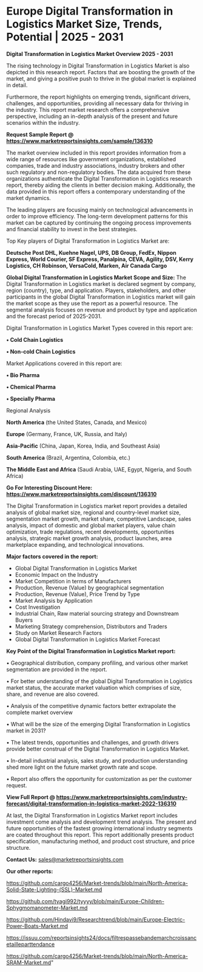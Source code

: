 # Europe Digital Transformation in Logistics Market Size, Trends, Potential | 2025 - 2031

<Strong> Digital Transformation in Logistics Market Overview 2025 - 2031</strong>

The rising technology in Digital Transformation in Logistics Market is also depicted in this research report. Factors that are boosting the growth of the market, and giving a positive push to thrive in the global market is explained in detail.

Furthermore, the report highlights on emerging trends, significant drivers, challenges, and opportunities, providing all necessary data for thriving in the industry. This report market research offers a comprehensive perspective, including an in-depth analysis of the present and future scenarios within the industry.

<strong>Request Sample Report @ <a href=https://www.marketreportsinsights.com/sample/136310>https://www.marketreportsinsights.com/sample/136310</a></strong>

The market overview included in this report provides information from a wide range of resources like government organizations, established companies, trade and industry associations, industry brokers and other such regulatory and non-regulatory bodies. The data acquired from these organizations authenticate the Digital Transformation in Logistics research report, thereby aiding the clients in better decision making. Additionally, the data provided in this report offers a contemporary understanding of the market dynamics.

The leading players are focusing mainly on technological advancements in order to improve efficiency. The long-term development patterns for this market can be captured by continuing the ongoing process improvements and financial stability to invest in the best strategies.

Top Key players of Digital Transformation in Logistics Market are:

<strong>Deutsche Post DHL, Kuehne  Nagel, UPS, DB Group, FedEx, Nippon Express, World Courier, SF Express, Panalpina, CEVA, Agility, DSV, Kerry Logistics, CH Robinson, VersaCold, Marken, Air Canada Cargo</strong>

<strong><b>Global Digital Transformation in Logistics Market Scope and Size:</b></strong>
The Digital Transformation in Logistics market is declared segment by company, region (country), type, and application. Players, stakeholders, and other participants in the global Digital Transformation in Logistics market will gain the market scope as they use the report as a powerful resource. The segmental analysis focuses on revenue and product by type and application and the forecast period of 2025-2031.

Digital Transformation in Logistics Market Types covered in this report are:

<strong>• Cold Chain Logistics

• Non-cold Chain Logistics</strong>

Market Applications covered in this report are:

<strong>• Bio Pharma

• Chemical Pharma

• Specially Pharma</strong> 

Regional Analysis

<strong>North America</strong> (the United States, Canada, and Mexico)

<strong>Europe</strong> (Germany, France, UK, Russia, and Italy)

<strong>Asia-Pacific</strong> (China, Japan, Korea, India, and Southeast Asia)

<strong>South America</strong> (Brazil, Argentina, Colombia, etc.)

<strong>The Middle East and Africa</strong> (Saudi Arabia, UAE, Egypt, Nigeria, and South Africa)

<strong>Go For Interesting Discount Here: <a href=https://www.marketreportsinsights.com/discount/136310>https://www.marketreportsinsights.com/discount/136310</a></strong>

The Digital Transformation in Logistics market report provides a detailed analysis of global market size, regional and country-level market size, segmentation market growth, market share, competitive Landscape, sales analysis, impact of domestic and global market players, value chain optimization, trade regulations, recent developments, opportunities analysis, strategic market growth analysis, product launches, area marketplace expanding, and technological innovations.

<strong><b>Major factors covered in the report:</b></strong>
<ul>
  <li>Global Digital Transformation in Logistics Market </li>
  <li>Economic Impact on the Industry</li>
  <li>Market Competition in terms of Manufacturers</li>
  <li>Production, Revenue (Value) by geographical segmentation</li>
  <li>Production, Revenue (Value), Price Trend by Type</li>
  <li>Market Analysis by Application</li>
  <li>Cost Investigation</li>
  <li>Industrial Chain, Raw material sourcing strategy and Downstream Buyers</li>
  <li>Marketing Strategy comprehension, Distributors and Traders</li>
  <li>Study on Market Research Factors</li>
  <li>Global Digital Transformation in Logistics Market Forecast</li>
</ul>

<strong><b>Key Point of the Digital Transformation in Logistics Market report:</b></strong>

• Geographical distribution, company profiling, and various other market segmentation are provided in the report.

• For better understanding of the global Digital Transformation in Logistics market status, the accurate market valuation which comprises of size, share, and revenue are also covered.

• Analysis of the competitive dynamic factors better extrapolate the complete market overview

• What will be the size of the emerging Digital Transformation in Logistics market in 2031?

• The latest trends, opportunities and challenges, and growth drivers provide better construal of the Digital Transformation in Logistics Market.

• In-detail industrial analysis, sales study, and production understanding shed more light on the future market growth rate and scope.

• Report also offers the opportunity for customization as per the customer request.

<strong><b>View Full Report @ <a href=https://www.marketreportsinsights.com/industry-forecast/digital-transformation-in-logistics-market-2022-136310>https://www.marketreportsinsights.com/industry-forecast/digital-transformation-in-logistics-market-2022-136310</a></b></strong>


At last, the Digital Transformation in Logistics Market report includes investment come analysis and development trend analysis. The present and future opportunities of the fastest growing international industry segments are coated throughout this report. This report additionally presents product specification, manufacturing method, and product cost structure, and price structure.

<strong>Contact Us:</strong>
sales@marketreportsinsights.com

<strong>Our other reports:</strong>

<a href=https://github.com/cargo4256/Market-trends/blob/main/North-America-Solid-State-Lighting-(SSL)-Market.md>https://github.com/cargo4256/Market-trends/blob/main/North-America-Solid-State-Lighting-(SSL)-Market.md</a>

<a href=https://github.com/tyagi992/tyyyy/blob/main/Europe-Children-Sphygmomanometer-Market.md>https://github.com/tyagi992/tyyyy/blob/main/Europe-Children-Sphygmomanometer-Market.md</a>

<a href=https://github.com/Hindavi9/Researchtrend/blob/main/Europe-Electric-Power-Boats-Market.md>https://github.com/Hindavi9/Researchtrend/blob/main/Europe-Electric-Power-Boats-Market.md</a>

<a href=https://issuu.com/reportsinsights24/docs/filtrespassebandemarchcroissancetailleparttendance>https://issuu.com/reportsinsights24/docs/filtrespassebandemarchcroissancetailleparttendance</a>

<a href=https://github.com/cargo4256/Market-trends/blob/main/North-America-SRAM-Market.md>https://github.com/cargo4256/Market-trends/blob/main/North-America-SRAM-Market.md</a>"
